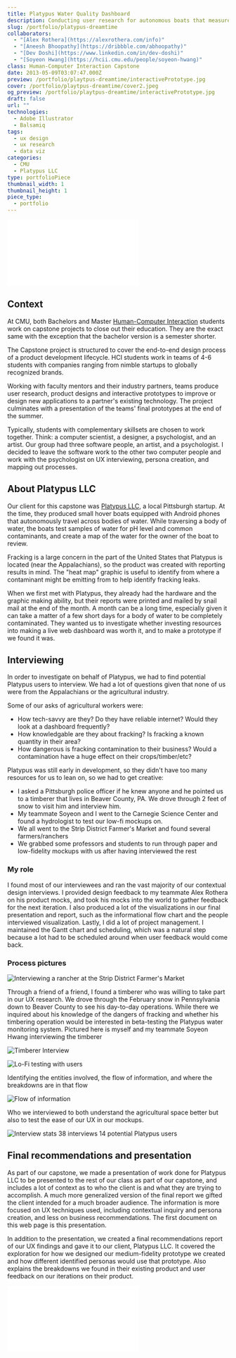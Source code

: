 ```yaml
---
title: Platypus Water Quality Dashboard
description: Conducting user research for autonomous boats that measure and monitor water quality in fracking heavy regions.
slug: /portfolio/platypus-dreamtime
collaborators:
  - "[Alex Rothera](https://alexrothera.com/info)"
  - "[Aneesh Bhoopathy](https://dribbble.com/abhoopathy)"
  - "[Dev Doshi](https://www.linkedin.com/in/dev-doshi)"
  - "[Soyeon Hwang](https://hcii.cmu.edu/people/soyeon-hwang)"
class: Human-Computer Interaction Capstone
date: 2013-05-09T03:07:47.000Z
preview: /portfolio/playtpus-dreamtime/interactivePrototype.jpg
cover: /portfolio/playtpus-dreamtime/cover2.jpeg
og_preview: /portfolio/playtpus-dreamtime/interactivePrototype.jpg
draft: false
url: ""
technologies:
  - Adobe Illustrator
  - Balsamiq
tags:
  - ux design
  - ux research
  - data viz
categories:
  - CMU
  - Platypus LLC
type: portfolioPiece
thumbnail_width: 1
thumbnail_height: 1
piece_type:
  - portfolio
---
```


![Final presentation showing research](/portfolio/playtpus-dreamtime/presentation.pdf)

## Context
At CMU, both Bachelors and Master [Human-Computer Interaction](https://hcii.cmu.edu/) students work on capstone projects to close out their education. They are the exact same with the exception that the bachelor version is a semester shorter.

The Capstone project is structured to cover the end-to-end design process of a product development lifecycle. HCI students work in teams of 4-6 students with companies ranging from nimble startups to globally recognized brands.

Working with faculty mentors and their industry partners, teams produce user research, product designs and interactive prototypes to improve or design new applications to a partner's existing technology. The project culminates with a presentation of the teams' final prototypes at the end of the summer.

Typically, students with complementary skillsets are chosen to work together. Think: a computer scientist, a designer, a psychologist, and an artist. Our group had three software people, an artist, and a psychologist. I decided to leave the software work to the other two computer people and work with the psychologist on UX interviewing, persona creation, and mapping out processes.

## About Platypus LLC
Our client for this capstone was [Platypus LLC](http://senseplatypus.com/), a local Pittsburgh startup. At the time, they produced small hover boats equipped with Android phones that autonomously travel across bodies of water. While traversing a body of water, the boats test samples of water for pH level and common contaminants, and create a map of the water for the owner of the boat to review.

Fracking is a large concern in the part of the United States that Platypus is located (near the Appalachians), so the product was created with reporting results in mind. The "heat map" graphic is useful to identify from where a contaminant might be emitting from to help identify fracking leaks.

When we first met with Platypus, they already had the hardware and the graphic making ability, but their reports were printed and mailed by snail mail at the end of the month. A month can be a long time, especially given it can take a matter of a few short days for a body of water to be completely contaminated. They wanted us to investigate whether investing resources into making a live web dashboard was worth it, and to make a prototype if we found it was.

## Interviewing
In order to investigate on behalf of Platypus, we had to find potential Platypus users to interview. We had a lot of questions given that none of us were from the Appalachians or the agricultural industry.

Some of our asks of agricultural workers were:

- How tech-savvy are they? Do they have reliable internet? Would they look at a dashboard frequently?
- How knowledgable are they about fracking? Is fracking a known quantity in their area?
- How dangerous is fracking contamination to their business? Would a contamination have a huge effect on their crops/timber/etc?

Platypus was still early in development, so they didn't have too many resources for us to lean on, so we had to get creative:
- I asked a Pittsburgh police officer if he knew anyone and he pointed us to a timberer that lives in Beaver County, PA. We drove through 2 feet of snow to visit him and interview him.
- My teammate Soyeon and I went to the Carnegie Science Center and found a hydrologist to test our low-fi mockups on.
- We all went to the Strip District Farmer's Market and found several farmers/ranchers
- We grabbed some professors and students to run through paper and low-fidelity mockups with us after having interviewed the rest

### My role
I found most of our interviewees and ran the vast majority of our contextual design interviews. I provided design feedback to my teammate Alex Rothera on his product mocks, and took his mocks into the world to gather feedback for the next iteration. I also produced a lot of the visualizations in our final presentation and report, such as the informational flow chart and the people interviewed visualization. Lastly, I did a lot of project management. I maintained the Gantt chart and scheduling, which was a natural step because a lot had to be scheduled around when user feedback would come back.

### Process pictures
![Interviewing a rancher at the Strip District Farmer's Market](/optimized/portfolio/playtpus-dreamtime/farmer_interview.webp)

Through a friend of a friend, I found a timberer who was willing to take part in our UX research. We drove through the February snow in Pennsylvania down to Beaver County to see his day-to-day operations. While there we inquired about his knowledge of the dangers of fracking and whether his timbering operation would be interested in beta-testing the Platypus water monitoring system. Pictured here is myself and my teammate Soyeon Hwang interviewing the timberer

![Timberer Interview](/optimized/portfolio/playtpus-dreamtime/timberer_interview.webp)

![Lo-Fi testing with users](/optimized/portfolio/playtpus-dreamtime/hydroponist_interview.png)

Identifying the entities involved, the flow of information, and where the breakdowns are in that flow

![Flow of information](/optimized/portfolio/playtpus-dreamtime/flowchart.png)

Who we interviewed to both understand the agricultural space better but also to test the ease of our UX in our mockups.

![Interview stats 38 interviews 14 potential Platypus users](/optimized/portfolio/playtpus-dreamtime/interview_stats.png)


## Final recommendations and presentation

As part of our capstone, we made a presentation of work done for Platypus LLC to be presented to the rest of our class as part of our capstone, and includes a lot of context as to who the client is and what they are trying to accomplish. A much more generalized version of the final report we gifted the client intended for a much broader audience. The information is more focused on UX techniques used, including contextual inquiry and persona creation, and less on business recommendations. The first document on this web page is this presentation.

In addition to the presentation, we created a final recommendations report of our UX findings and gave it to our client, Platypus LLC. It covered the exploration for how we designed our medium-fidelity prototype we created and how different identified personas would use that prototype. Also explains the breakdowns we found in their existing product and user feedback on our iterations on their product.

![Final report](/portfolio/playtpus-dreamtime/final_report.pdf)
